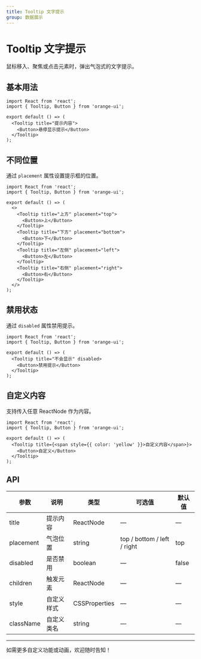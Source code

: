 ```yaml
---
title: Tooltip 文字提示
group: 数据展示
---
```


# Tooltip 文字提示

鼠标移入、聚焦或点击元素时，弹出气泡式的文字提示。

## 基本用法

```tsx
import React from 'react';
import { Tooltip, Button } from 'orange-ui';

export default () => (
  <Tooltip title="提示内容">
    <Button>悬停显示提示</Button>
  </Tooltip>
);
```

## 不同位置

通过 `placement` 属性设置提示框的位置。

```tsx
import React from 'react';
import { Tooltip, Button } from 'orange-ui';

export default () => (
  <>
    <Tooltip title="上方" placement="top">
      <Button>上</Button>
    </Tooltip>
    <Tooltip title="下方" placement="bottom">
      <Button>下</Button>
    </Tooltip>
    <Tooltip title="左侧" placement="left">
      <Button>左</Button>
    </Tooltip>
    <Tooltip title="右侧" placement="right">
      <Button>右</Button>
    </Tooltip>
  </>
);
```

## 禁用状态

通过 `disabled` 属性禁用提示。

```tsx
import React from 'react';
import { Tooltip, Button } from 'orange-ui';

export default () => (
  <Tooltip title="不会显示" disabled>
    <Button>禁用提示</Button>
  </Tooltip>
);
```

## 自定义内容

支持传入任意 ReactNode 作为内容。

```tsx
import React from 'react';
import { Tooltip, Button } from 'orange-ui';

export default () => (
  <Tooltip title={<span style={{ color: 'yellow' }}>自定义内容</span>}>
    <Button>自定义</Button>
  </Tooltip>
);
```

## API

| 参数      | 说明       | 类型          | 可选值                      | 默认值 |
| --------- | ---------- | ------------- | --------------------------- | ------ |
| title     | 提示内容   | ReactNode     | —                           | —      |
| placement | 气泡位置   | string        | top / bottom / left / right | top    |
| disabled  | 是否禁用   | boolean       | —                           | false  |
| children  | 触发元素   | ReactNode     | —                           | —      |
| style     | 自定义样式 | CSSProperties | —                           | —      |
| className | 自定义类名 | string        | —                           | —      |

---

如需更多自定义功能或动画，欢迎随时告知！
